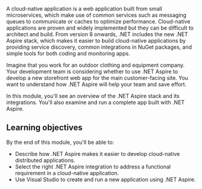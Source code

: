 A cloud-native application is a web application built from small microservices, which make use of common services such as messaging queues to communicate or caches to optimize performance. Cloud-native applications are proven and widely implemented but they can be difficult to architect and build. From version 8 onwards, .NET includes the new .NET Aspire stack, which makes it easier to build cloud-native applications by providing service discovery, common integrations in NuGet packages, and simple tools for both coding and monitoring apps.

Imagine that you work for an outdoor clothing and equipment company. Your development team is considering whether to use .NET Aspire to develop a new storefront web app for the main customer-facing site. You want to understand how .NET Aspire will help your team and save effort.

In this module, you'll see an overview of the .NET Aspire stack and its integrations. You'll also examine and run a complete app built with .NET Aspire.

## Learning objectives

By the end of this module, you'll be able to:

- Describe how .NET Aspire makes it easier to develop cloud-native distributed applications.
- Select the right .NET Aspire integration to address a functional requirement in a cloud-native application.
- Use Visual Studio to create and run a new application using .NET Aspire.
